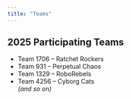 ```yaml
---
title: "Teams"
---
```


## 2025 Participating Teams
- Team 1706 – Ratchet Rockers
- Team 931 – Perpetual Chaos
- Team 1329 – RoboRebels
- Team 4256 – Cyborg Cats  
*(and so on)*
